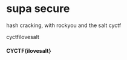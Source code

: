 # supa secure
hash cracking, with rockyou and the salt cyctf

cyctfilovesalt

#### CYCTF{ilovesalt}
